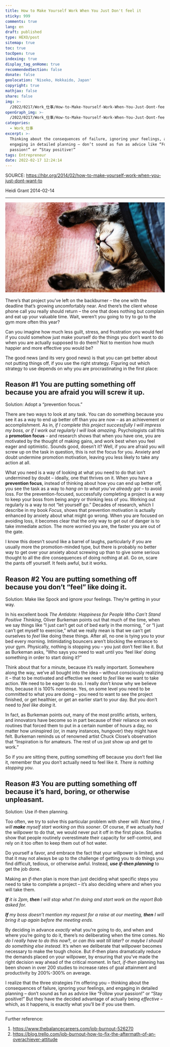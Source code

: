 ```yaml
---
title: How to Make Yourself Work When You Just Don't feel it
sticky: 999
comments: true
lang: en
draft: published
type: HEXO/post
sitemap: true
toc: true
tocOpen: true
indexing: true
display_tag_onHome: true
recommendedSection: false
donate: false
geolocation: 'Niseko, Hokkaido, Japan'
copyright: true
mathjax: false
share: false
img: >-
  /2022/0217/Work_仕事/How-to-Make-Yourself-Work-When-You-Just-Dont-feel-it/BurnOut-NoMotivation2.svg
openGraph_img: >-
  /2022/0217/Work_仕事/How-to-Make-Yourself-Work-When-You-Just-Dont-feel-it/BurnOut-NoMotivation2.png
categories:
  - Work_仕事
excerpt: >-
  Thinking about the consequences of failure, ignoring your feelings, and
  engaging in detailed planning – don’t sound as fun as advice like “Follow your
  passion!” or “Stay positive!”
tags: Entrepreneur
date: 2022-02-17 12:24:14
---
```


SOURCE: https://hbr.org/2014/02/how-to-make-yourself-work-when-you-just-dont-want-to


Heidi Grant
2014-02-14

---

![burned out](./How-to-Make-Yourself-Work-When-You-Just-Dont-feel-it/dec15-31-155301520.jpeg)

 There’s that project you’ve left on the backburner – the one with the deadline that’s growing uncomfortably near. And there’s the client whose phone call you really should return – the one that does nothing but complain and eat up your valuable time. Wait, weren’t you going to try to go to the gym more often this year?

 Can you imagine how much less guilt, stress, and frustration you would feel if you could somehow just make yourself do the things you don’t want to do when you are actually supposed to do them?  Not to mention how much happier and more effective you would be?

 The good news (and its very good news) is that you can get better about not putting things off, if you use the right strategy. Figuring out which strategy to use depends on why you are procrastinating in the first place:


## Reason #1   You are putting something off because you are afraid you will screw it up.

 Solution:  Adopt a “prevention focus.”

 There are two ways to look at any task. You can do something because you see it as a way to end up better off than you are now – as an achievement or accomplishment. As in, _if I complete this project successfully I will impress my boss, or if I work out regularly I will look amazing_. Psychologists call this a **promotion focus** – and research shows that when you have one, you are motivated by the thought of making gains, and work best when you feel eager and optimistic. Sounds good, doesn’t it?  Well, if you are afraid you will screw up on the task in question, this is not the focus for you. Anxiety and doubt undermine promotion motivation, leaving you less likely to take any action at all.

 What you need is a way of looking at what you need to do that isn’t undermined by doubt – ideally, one that thrives on it. When you have a **prevention focus**, instead of thinking about how you can end up better off, you see the task as a way to _hang on to what you’ve already got_ – to avoid loss.  For the prevention-focused, successfully completing a project is a way to keep your boss from being angry or thinking less of you. Working out regularly is a way to not “let yourself go.”  Decades of research, which I describe in my book _Focus_, shows that prevention motivation is actually enhanced by anxiety about what might go wrong. When you are focused on avoiding loss, it becomes clear that the only way to get out of danger is to take immediate action. The more worried you are, the faster you are out of the gate.

 I know this doesn’t sound like a barrel of laughs, particularly if you are usually more the promotion-minded type, but there is probably no better way to get over your anxiety about screwing up than to give some serious thought to all the dire consequences of doing nothing at all.   Go on, scare the pants off yourself. It feels awful, but it works.


## Reason #2     You are putting something off because you don’t “feel” like doing it.

 Solution: Make like Spock and ignore your feelings. They’re getting in your way.

 In his excellent book _The Antidote: Happiness for People Who Can’t Stand Positive Thinking_, Oliver Burkeman points out that much of the time, when we say things like “I just can’t get out of bed early in the morning, ” or “I just can’t get myself to exercise,” what we really mean is that we can’t get ourselves to _feel_ like doing these things. After all, no one is tying you to your bed every morning. Intimidating bouncers aren’t blocking the entrance to your gym. Physically, nothing is stopping you – you just don’t feel like it. But as Burkeman asks,  “Who says you need to wait until you ‘feel like’ doing something in order to start doing it?”

 Think about that for a minute, because it’s really important. Somewhere along the way, we’ve all bought into the idea – without consciously realizing it – that to be motivated and effective we need to _feel_ like we want to take action. We need to be eager to do so. I really don’t know why we believe this, because it is 100% nonsense. Yes, on some level you need to be committed to what you are doing – you need to want to see the project finished, or get healthier, or get an earlier start to your day. But you don’t need to _feel like doing_ it.

 In fact, as Burkeman points out, many of the most prolific artists, writers, and innovators have become so in part because of their reliance on work routines that forced them to put in a certain number of hours a day, no matter how uninspired (or, in many instances, hungover) they might have felt. Burkeman reminds us of renowned artist Chuck Close’s observation that “Inspiration is for amateurs. The rest of us just show up and get to work.”

 So if you are sitting there, putting something off because you don’t feel like it, remember that you don’t actually need to feel like it. _There is nothing stopping you_.


## Reason #3   You are putting something off because it’s hard, boring, or otherwise unpleasant.

 Solution:  Use if-then planning.

 Too often, we try to solve this particular problem with sheer will:  _Next time, I will **make** myself start working on this sooner_. Of course, if we actually _had_ the willpower to do that, we would never put it off in the first place. Studies show that people routinely overestimate their capacity for self-control, and rely on it too often to keep them out of hot water.

 Do yourself a favor, and embrace the fact that your willpower is limited, and that it may not always be up to the challenge of getting you to do things you find difficult, tedious, or otherwise awful.  Instead, _**use if-then planning**_ to get the job done.

 Making an _if-then_ plan is more than just deciding what specific steps you need to take to complete a project – it’s also deciding where and when you will take them.

 _**If** it is 2pm, **then** I will stop what I’m doing and start work on the report Bob asked for._

 _**If** my boss doesn’t mention my request for a raise at our meeting, **then** I will bring it up again before the meeting ends._

 By deciding in advance _exactly_ what you’re going to do, and when and where you’re going to do it, there’s no deliberating when the time comes.   No _do I really have to do this now_?, or _can this wait till later_? or _maybe I should do something else instead_.   It’s when we deliberate that willpower becomes necessary to make the tough choice.  But if-then plans dramatically reduce the demands placed on your willpower, by ensuring that you’ve made the right decision way ahead of the critical moment. In fact,  _if-then_ planning has been shown in over 200 studies to increase rates of goal attainment and productivity by 200%-300% on average.

 I realize that the three strategies I’m offering you – thinking about the consequences of failure, ignoring your feelings, and engaging in detailed planning – don’t sound as fun as advice like “Follow your passion!” or “Stay positive!”  But they have the decided advantage of actually being _effective_ – which, as it happens, is exactly what you’ll be if you use them.


---

Further reference:

 1. https://www.thebalancecareers.com/job-burnout-526270
 2. https://blog.trello.com/job-burnout-how-to-fix-the-aftermath-of-an-overachiever-attitude